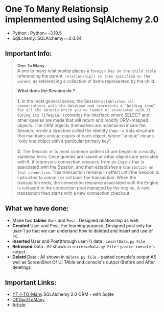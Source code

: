 # One To Many Relationsip implenmented using SqlAlchemy 2.0
- Python : Python==3.10.5
- SqlLchemy: SQLAlchemy==2.0.24


## Important Info:
> **One To Many** : </br> A one to many relationship places a `foreign key on the child table` referencing the parent. `relationship() is then specified on the parent`, as referencing a collection of items represented by the child:


> **What does the Session do ?** <br></br>**1.** In the most general sense, the Session `establishes all conversations with the database and represents a “holding zone” for all the objects which you’ve loaded or associated with it during its lifespan`. It provides the interface where SELECT and other queries are made that will return and modify ORM-mapped objects. The ORM objects themselves are maintained inside the Session, inside a structure called the identity map - a data structure that maintains unique copies of each object, where “unique” means “only one object with a particular primary key”. </br> </br> **2.** The Session in its most common pattern of use begins in a mostly stateless form. Once queries are issued or other objects are persisted with it, it requests a connection resource from an `Engine` that is associated with the Session, and then establishes a `transaction on that connection`. This transaction remains in effect until the Session is instructed to commit or roll back the transaction. When the transaction ends, the connection resource associated with the Engine is released to the connection pool managed by the engine. A new transaction then starts with a new connection checkout.

## What we have done:
- Made two **tables** `User` and `Post` : Designed relationship as well. 
- **Created** User and Post. For learning purpose, Designed post only for user-1 so that we can undertand how to deleted and insert and use of `FK`.
- **Inserted** User and Post(through user-1) data :  `insertData.py File` .
- **Retrieved** Data : All shown in `retreiveData.py File` - `pasted console's output`.
- **Deletd** Data : All shown in `delete.py File` - pasted console's output AS well as ScreenShot Of UI TAble and console's output (Before and After deleting).

## Important Links:

- [YT-1-TO-Many](https://www.youtube.com/watch?v=cc0xt9uuKQo&t=396s):SQLAlchemy 2.0 ORM - with Sqlite 
- [OffDoc1ToMany](https://docs.sqlalchemy.org/en/20/orm/basic_relationships.html)
- [Article](https://www.digitalocean.com/community/tutorials/how-to-use-one-to-many-database-relationships-with-flask-sqlalchemy)